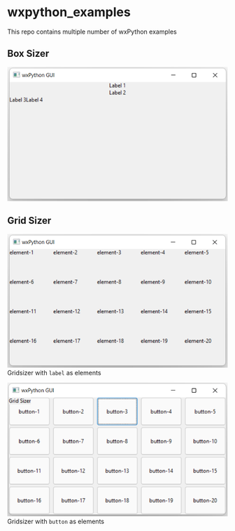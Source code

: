 # wxpython_examples
This repo contains multiple number of wxPython examples

## Box Sizer 
![Image of Box Sizer](./screenshots/boxsizer.PNG)

## Grid Sizer
![Image of Grid Sizer](./screenshots/gridsizer.PNG)
Gridsizer with `label` as elements

![Image of Grid Sizer](./screenshots/gridsizer1.PNG)
Gridsizer with `button` as elements
